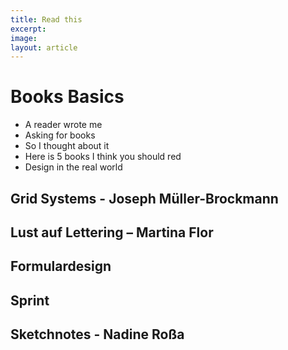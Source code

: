 ```yaml
---
title: Read this
excerpt: 
image: 
layout: article
---
```


# Books Basics

- A reader wrote me
- Asking for books
- So I thought about it
- Here is 5 books I think you should red
- Design in the real world

## Grid Systems - Joseph Müller-Brockmann
## Lust auf Lettering – Martina Flor
## Formulardesign
## Sprint
## Sketchnotes - Nadine Roßa